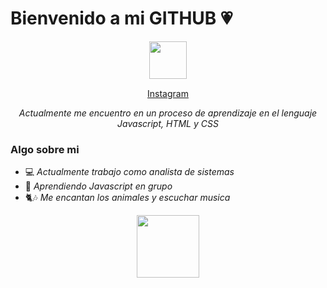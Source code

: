 # Bienvenido a mi GITHUB :heartpulse:

<p align="center">
<img src="https://media4.giphy.com/media/UQVR7ZpPxQpPHwgGLF/giphy.gif?cid=790b7611b00dcc5595d420533d8aa72601843913cd18d835&rid=giphy.gif&ct=s" width=60>
<p align="center">
    <img src="https://media4.giphy.com/media/fG9Pv7x7mNEdakJ38y/200w.webp?cid=790b7611rt427fndm5ztn886186ekcd1lddl21rgf1sumd1w&rid=200w.webp&ct=s" width=15>
    <a href="https://www.instagram.com/laura.zuluagaj">Instagram</a>
    <img src="https://media4.giphy.com/media/fG9Pv7x7mNEdakJ38y/200w.webp?cid=790b7611rt427fndm5ztn886186ekcd1lddl21rgf1sumd1w&rid=200w.webp&ct=s" width=15>

*<p align="center">Actualmente me encuentro en un proceso de aprendizaje en el lenguaje Javascript, HTML y CSS*</p>


### **Algo sobre mi**

- :computer: *Actualmente trabajo como analista de sistemas*
- 🌱 *Aprendiendo Javascript en grupo*
- :cat2::notes: *Me encantan los animales y escuchar musica*


<p align="center">
    <img src="https://media0.giphy.com/media/MaseAnBCx5gLTAifsp/200w.webp?cid=ecf05e47vfewf5opr6e0mhbwjpyat02rgjt2scma0ip3p5jr&rid=200w.webp&ct=s" width=100>
</p>